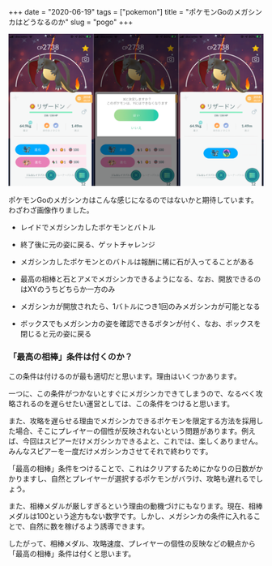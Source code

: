 +++
date = "2020-06-19"
tags = ["pokemon"]
title = "ポケモンGoのメガシンカはどうなるのか"
slug = "pogo"
+++

![](https://raw.githubusercontent.com/syui/img/master/old/pokemongo_mega_01.png)

ポケモンGoのメガシンカはこんな感じになるのではないかと期待しています。わざわざ画像作りました。

- レイドでメガシンカしたポケモンとバトル

- 終了後に元の姿に戻る、ゲットチャレンジ

- メガシンカしたポケモンとのバトルは報酬に稀に石が入ってることがある

- 最高の相棒と石とアメでメガシンカできるようになる、なお、開放できるのはXYのうちどちらか一方のみ

- メガシンカが開放されたら、1バトルにつき1回のみメガシンカが可能となる

- ボックスでもメガシンカの姿を確認できるボタンが付く、なお、ボックスを閉じると元の姿に戻る

### 「最高の相棒」条件は付くのか？

この条件は付けるのが最も適切だと思います。理由はいくつかあります。

一つに、この条件がつかないとすぐにメガシンカできてしまうので、なるべく攻略されるのを遅らせたい運営としては、この条件をつけると思います。

また、攻略を遅らせる理由でメガシンカできるポケモンを限定する方法を採用した場合、そこにプレイヤーの個性が反映されないという問題があります。例えば、今回はスピアーだけメガシンカできるよと、これでは、楽しくありません。みんなスピアーを一度だけメガシンカさせてそれで終わりです。

「最高の相棒」条件をつけることで、これはクリアするためにかなりの日数がかかりますし、自然とプレイヤーが選択するポケモンがバラけ、攻略も遅れるでしょう。

また、相棒メダルが厳しすぎるという理由の動機づけにもなります。現在、相棒メダルは100という途方もない数字です。しかし、メガシンカの条件に入れることで、自然に数を稼げるよう誘導できます。

したがって、相棒メダル、攻略速度、プレイヤーの個性の反映などの観点から「最高の相棒」条件は付くと思います。


